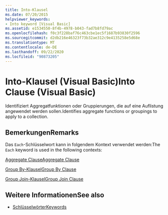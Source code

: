 ```yaml
---
title: Into-Klausel
ms.date: 07/20/2015
helpviewer_keywords:
- Into keyword [Visual Basic]
ms.assetid: e1534550-8f4b-4978-b043-fad7b8fd79ac
ms.openlocfilehash: f0c3f228baf76c463cbe1ec5f1687b93830f2596
ms.sourcegitcommit: d2db216e46323f73b32ae312c9e4135258e5d68e
ms.translationtype: MT
ms.contentlocale: de-DE
ms.lasthandoff: 09/22/2020
ms.locfileid: "90873205"
---
```

# <a name="into-clause-visual-basic"></a><span data-ttu-id="b710c-102">Into-Klausel (Visual Basic)</span><span class="sxs-lookup"><span data-stu-id="b710c-102">Into Clause (Visual Basic)</span></span>

<span data-ttu-id="b710c-103">Identifiziert Aggregatfunktionen oder Gruppierungen, die auf eine Auflistung angewendet werden sollen.</span><span class="sxs-lookup"><span data-stu-id="b710c-103">Identifies aggregate functions or groupings to apply to a collection.</span></span>  
  
## <a name="remarks"></a><span data-ttu-id="b710c-104">Bemerkungen</span><span class="sxs-lookup"><span data-stu-id="b710c-104">Remarks</span></span>  

 <span data-ttu-id="b710c-105">Das `Each`-Schlüsselwort kann in folgendem Kontext verwendet werden:</span><span class="sxs-lookup"><span data-stu-id="b710c-105">The `Each` keyword is used in the following contexts:</span></span>  
  
 [<span data-ttu-id="b710c-106">Aggregate Clause</span><span class="sxs-lookup"><span data-stu-id="b710c-106">Aggregate Clause</span></span>](../queries/aggregate-clause.md)  
  
 [<span data-ttu-id="b710c-107">Group By-Klausel</span><span class="sxs-lookup"><span data-stu-id="b710c-107">Group By Clause</span></span>](../queries/group-by-clause.md)  
  
 [<span data-ttu-id="b710c-108">Group Join-Klausel</span><span class="sxs-lookup"><span data-stu-id="b710c-108">Group Join Clause</span></span>](../queries/group-join-clause.md)  
  
## <a name="see-also"></a><span data-ttu-id="b710c-109">Weitere Informationen</span><span class="sxs-lookup"><span data-stu-id="b710c-109">See also</span></span>

- [<span data-ttu-id="b710c-110">Schlüsselwörter</span><span class="sxs-lookup"><span data-stu-id="b710c-110">Keywords</span></span>](../keywords/index.md)

